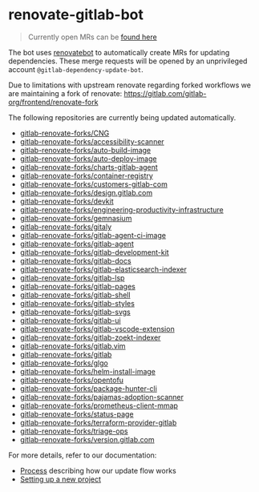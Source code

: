 # renovate-gitlab-bot

> Currently open MRs can be [found here](https://gitlab.com/dashboard/merge_requests?scope=all&utf8=%E2%9C%93&state=opened&author_username=gitlab-dependency-update-bot)

The bot uses [renovatebot](https://github.com/renovatebot/renovate) to
automatically create MRs for updating dependencies. These merge requests will be opened by an unprivileged account `@gitlab-dependency-update-bot`.

Due to limitations with upstream renovate regarding forked workflows we are maintaining a fork of renovate:
https://gitlab.com/gitlab-org/frontend/renovate-fork

The following repositories are currently being updated automatically.

<!-- rep -->

- [gitlab-renovate-forks/CNG](https://gitlab.com/gitlab-renovate-forks/CNG)
- [gitlab-renovate-forks/accessibility-scanner](https://gitlab.com/gitlab-renovate-forks/accessibility-scanner)
- [gitlab-renovate-forks/auto-build-image](https://gitlab.com/gitlab-renovate-forks/auto-build-image)
- [gitlab-renovate-forks/auto-deploy-image](https://gitlab.com/gitlab-renovate-forks/auto-deploy-image)
- [gitlab-renovate-forks/charts-gitlab-agent](https://gitlab.com/gitlab-renovate-forks/charts-gitlab-agent)
- [gitlab-renovate-forks/container-registry](https://gitlab.com/gitlab-renovate-forks/container-registry)
- [gitlab-renovate-forks/customers-gitlab-com](https://gitlab.com/gitlab-renovate-forks/customers-gitlab-com)
- [gitlab-renovate-forks/design.gitlab.com](https://gitlab.com/gitlab-renovate-forks/design.gitlab.com)
- [gitlab-renovate-forks/devkit](https://gitlab.com/gitlab-renovate-forks/devkit)
- [gitlab-renovate-forks/engineering-productivity-infrastructure](https://gitlab.com/gitlab-renovate-forks/engineering-productivity-infrastructure)
- [gitlab-renovate-forks/gemnasium](https://gitlab.com/gitlab-renovate-forks/gemnasium)
- [gitlab-renovate-forks/gitaly](https://gitlab.com/gitlab-renovate-forks/gitaly)
- [gitlab-renovate-forks/gitlab-agent-ci-image](https://gitlab.com/gitlab-renovate-forks/gitlab-agent-ci-image)
- [gitlab-renovate-forks/gitlab-agent](https://gitlab.com/gitlab-renovate-forks/gitlab-agent)
- [gitlab-renovate-forks/gitlab-development-kit](https://gitlab.com/gitlab-renovate-forks/gitlab-development-kit)
- [gitlab-renovate-forks/gitlab-docs](https://gitlab.com/gitlab-renovate-forks/gitlab-docs)
- [gitlab-renovate-forks/gitlab-elasticsearch-indexer](https://gitlab.com/gitlab-renovate-forks/gitlab-elasticsearch-indexer)
- [gitlab-renovate-forks/gitlab-lsp](https://gitlab.com/gitlab-renovate-forks/gitlab-lsp)
- [gitlab-renovate-forks/gitlab-pages](https://gitlab.com/gitlab-renovate-forks/gitlab-pages)
- [gitlab-renovate-forks/gitlab-shell](https://gitlab.com/gitlab-renovate-forks/gitlab-shell)
- [gitlab-renovate-forks/gitlab-styles](https://gitlab.com/gitlab-renovate-forks/gitlab-styles)
- [gitlab-renovate-forks/gitlab-svgs](https://gitlab.com/gitlab-renovate-forks/gitlab-svgs)
- [gitlab-renovate-forks/gitlab-ui](https://gitlab.com/gitlab-renovate-forks/gitlab-ui)
- [gitlab-renovate-forks/gitlab-vscode-extension](https://gitlab.com/gitlab-renovate-forks/gitlab-vscode-extension)
- [gitlab-renovate-forks/gitlab-zoekt-indexer](https://gitlab.com/gitlab-renovate-forks/gitlab-zoekt-indexer)
- [gitlab-renovate-forks/gitlab.vim](https://gitlab.com/gitlab-renovate-forks/gitlab.vim)
- [gitlab-renovate-forks/gitlab](https://gitlab.com/gitlab-renovate-forks/gitlab)
- [gitlab-renovate-forks/glgo](https://gitlab.com/gitlab-renovate-forks/glgo)
- [gitlab-renovate-forks/helm-install-image](https://gitlab.com/gitlab-renovate-forks/helm-install-image)
- [gitlab-renovate-forks/opentofu](https://gitlab.com/gitlab-renovate-forks/opentofu)
- [gitlab-renovate-forks/package-hunter-cli](https://gitlab.com/gitlab-renovate-forks/package-hunter-cli)
- [gitlab-renovate-forks/pajamas-adoption-scanner](https://gitlab.com/gitlab-renovate-forks/pajamas-adoption-scanner)
- [gitlab-renovate-forks/prometheus-client-mmap](https://gitlab.com/gitlab-renovate-forks/prometheus-client-mmap)
- [gitlab-renovate-forks/status-page](https://gitlab.com/gitlab-renovate-forks/status-page)
- [gitlab-renovate-forks/terraform-provider-gitlab](https://gitlab.com/gitlab-renovate-forks/terraform-provider-gitlab)
- [gitlab-renovate-forks/triage-ops](https://gitlab.com/gitlab-renovate-forks/triage-ops)
- [gitlab-renovate-forks/version.gitlab.com](https://gitlab.com/gitlab-renovate-forks/version.gitlab.com)

<!-- rep -->

For more details, refer to our documentation:

- [Process](./docs/process.md) describing how our update flow works
- [Setting up a new project](./docs/setting-up-a-new-project.md)
